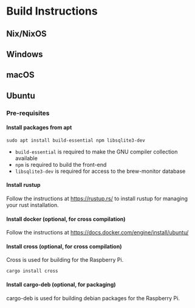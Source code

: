 # Build Instructions

## Nix/NixOS

## Windows

## macOS

## Ubuntu

### Pre-requisites

#### Install packages from apt

```
sudo apt install build-essential npm libsqlite3-dev
```

- `build-essential` is required to make the GNU compiler collection available
- `npm` is required to build the front-end
- `libsqlite3-dev` is required for access to the brew-monitor database


#### Install rustup

Follow the instructions at https://rustup.rs/ to install rustup for managing your rust installation.

#### Install docker (optional, for cross compilation)

Follow the instructions at https://docs.docker.com/engine/install/ubuntu/

#### Install cross (optional, for cross compilation)

Cross is used for building for the Raspberry Pi.

```
cargo install cross
```

#### Install cargo-deb (optional, for packaging)

cargo-deb is used for building debian packages for the Raspberry Pi.

